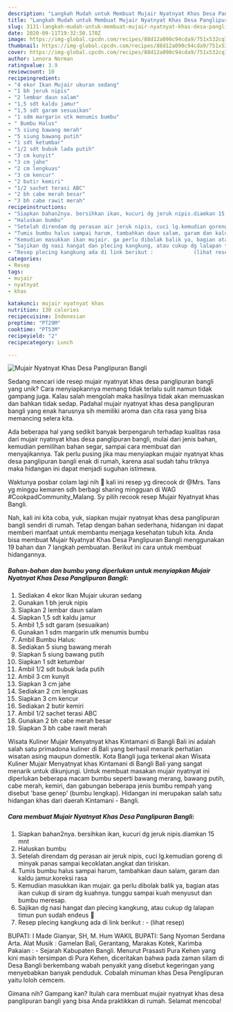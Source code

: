 ```yaml
---
description: "Langkah Mudah untuk Membuat Mujair Nyatnyat Khas Desa Panglipuran Bangli Anti Gagal"
title: "Langkah Mudah untuk Membuat Mujair Nyatnyat Khas Desa Panglipuran Bangli Anti Gagal"
slug: 3131-langkah-mudah-untuk-membuat-mujair-nyatnyat-khas-desa-panglipuran-bangli-anti-gagal
date: 2020-09-11T19:32:50.170Z
image: https://img-global.cpcdn.com/recipes/88d12a090c94cda9/751x532cq70/mujair-nyatnyat-khas-desa-panglipuran-bangli-foto-resep-utama.jpg
thumbnail: https://img-global.cpcdn.com/recipes/88d12a090c94cda9/751x532cq70/mujair-nyatnyat-khas-desa-panglipuran-bangli-foto-resep-utama.jpg
cover: https://img-global.cpcdn.com/recipes/88d12a090c94cda9/751x532cq70/mujair-nyatnyat-khas-desa-panglipuran-bangli-foto-resep-utama.jpg
author: Lenora Norman
ratingvalue: 3.9
reviewcount: 10
recipeingredient:
- "4 ekor Ikan Mujair ukuran sedang"
- "1 bh jeruk nipis"
- "2 lembar daun salam"
- "1,5 sdt kaldu jamur"
- "1,5 sdt garam sesuaikan"
- "1 sdm margarin utk menumis bumbu"
- " Bumbu Halus"
- "5 siung bawang merah"
- "5 siung bawang putih"
- "1 sdt ketumbar"
- "1/2 sdt bubuk lada putih"
- "3 cm kunyit"
- "3 cm jahe"
- "2 cm lengkuas"
- "3 cm kencur"
- "2 butir kemiri"
- "1/2 sachet terasi ABC"
- "2 bh cabe merah besar"
- "3 bh cabe rawit merah"
recipeinstructions:
- "Siapkan bahan2nya. bersihkan ikan, kucuri dg jeruk nipis.diamkan 15 mnt"
- "Haluskan bumbu"
- "Setelah direndam dg perasan air jeruk nipis, cuci lg.kemudian goreng di minyak panas sampai kecoklatan.angkat dan tiriskan."
- "Tumis bumbu halus sampai harum, tambahkan daun salam, garam dan kaldu jamur.koreksi rasa"
- "Kemudian masukkan ikan mujair. ga perlu dibolak balik ya, bagian atas ikan cukup di siram dg kuahnya. tunggu sampai kuah menyusut dan bumbu meresap."
- "Sajikan dg nasi hangat dan plecing kangkung, atau cukup dg lalapan timun pun sudah endeus 🥰"
- "Resep plecing kangkung ada di link berikut :             (lihat resep)"
categories:
- Resep
tags:
- mujair
- nyatnyat
- khas

katakunci: mujair nyatnyat khas 
nutrition: 130 calories
recipecuisine: Indonesian
preptime: "PT29M"
cooktime: "PT53M"
recipeyield: "2"
recipecategory: Lunch

---
```



![Mujair Nyatnyat Khas Desa Panglipuran Bangli](https://img-global.cpcdn.com/recipes/88d12a090c94cda9/751x532cq70/mujair-nyatnyat-khas-desa-panglipuran-bangli-foto-resep-utama.jpg)

Sedang mencari ide resep mujair nyatnyat khas desa panglipuran bangli yang unik? Cara menyiapkannya memang tidak terlalu sulit namun tidak gampang juga. Kalau salah mengolah maka hasilnya tidak akan memuaskan dan bahkan tidak sedap. Padahal mujair nyatnyat khas desa panglipuran bangli yang enak harusnya sih memiliki aroma dan cita rasa yang bisa memancing selera kita.

Ada beberapa hal yang sedikit banyak berpengaruh terhadap kualitas rasa dari mujair nyatnyat khas desa panglipuran bangli, mulai dari jenis bahan, kemudian pemilihan bahan segar, sampai cara membuat dan menyajikannya. Tak perlu pusing jika mau menyiapkan mujair nyatnyat khas desa panglipuran bangli enak di rumah, karena asal sudah tahu triknya maka hidangan ini dapat menjadi suguhan istimewa.

Waktunya posbar colam lagi nih 🤗 kali ini resep yg direcook dr @Mrs. Tans yg minggu kemaren sdh berbagi sharing mingguan di WAG #CookpadCommunity_Malang. Sy pilih recook resep Mujair Nyatnyat khas Bangli.


Nah, kali ini kita coba, yuk, siapkan mujair nyatnyat khas desa panglipuran bangli sendiri di rumah. Tetap dengan bahan sederhana, hidangan ini dapat memberi manfaat untuk membantu menjaga kesehatan tubuh kita. Anda bisa membuat Mujair Nyatnyat Khas Desa Panglipuran Bangli menggunakan 19 bahan dan 7 langkah pembuatan. Berikut ini cara untuk membuat hidangannya.

<!--inarticleads1-->

##### Bahan-bahan dan bumbu yang diperlukan untuk menyiapkan Mujair Nyatnyat Khas Desa Panglipuran Bangli:

1. Sediakan 4 ekor Ikan Mujair ukuran sedang
1. Gunakan 1 bh jeruk nipis
1. Siapkan 2 lembar daun salam
1. Siapkan 1,5 sdt kaldu jamur
1. Ambil 1,5 sdt garam (sesuaikan)
1. Gunakan 1 sdm margarin utk menumis bumbu
1. Ambil  Bumbu Halus:
1. Sediakan 5 siung bawang merah
1. Siapkan 5 siung bawang putih
1. Siapkan 1 sdt ketumbar
1. Ambil 1/2 sdt bubuk lada putih
1. Ambil 3 cm kunyit
1. Siapkan 3 cm jahe
1. Sediakan 2 cm lengkuas
1. Siapkan 3 cm kencur
1. Sediakan 2 butir kemiri
1. Ambil 1/2 sachet terasi ABC
1. Gunakan 2 bh cabe merah besar
1. Siapkan 3 bh cabe rawit merah


Wisata Kuliner Mujair Menyatnyat khas Kintamani di Bangli Bali ini adalah salah satu primadona kuliner di Bali yang berhasil menarik perhatian wisatan asing maupun domestik. Kota Bangli juga terkenal akan Wisata Kuliner Mujair Menyatnyat khas Kintamani di Bangli Bali yang sangat menarik untuk dikunjungi. Untuk membuat masakan mujair nyatnyat ini diperlukan beberapa macam bumbu seperti bawang merang, bawang putih, cabe merah, kemiri, dan gabungan beberapa jenis bumbu rempah yang disebut &#39;base genep&#39; (bumbu lengkap). Hidangan ini merupakan salah satu hidangan khas dari daerah Kintamani - Bangli. 

<!--inarticleads2-->

##### Cara membuat Mujair Nyatnyat Khas Desa Panglipuran Bangli:

1. Siapkan bahan2nya. bersihkan ikan, kucuri dg jeruk nipis.diamkan 15 mnt
1. Haluskan bumbu
1. Setelah direndam dg perasan air jeruk nipis, cuci lg.kemudian goreng di minyak panas sampai kecoklatan.angkat dan tiriskan.
1. Tumis bumbu halus sampai harum, tambahkan daun salam, garam dan kaldu jamur.koreksi rasa
1. Kemudian masukkan ikan mujair. ga perlu dibolak balik ya, bagian atas ikan cukup di siram dg kuahnya. tunggu sampai kuah menyusut dan bumbu meresap.
1. Sajikan dg nasi hangat dan plecing kangkung, atau cukup dg lalapan timun pun sudah endeus 🥰
1. Resep plecing kangkung ada di link berikut : -             (lihat resep)


BUPATI: I Made Gianyar, SH, M. Hum WAKIL BUPATI: Sang Nyoman Serdana Arta. Alat Musik : Gamelan Bali, Gerantang, Marakas Kotek, Karimba Pakaian : - Sejarah Kabupaten Bangli. Menurut Prasasti Pura Kehen yang kini masih tersimpan di Pura Kehen, diceritakan bahwa pada zaman silam di Desa Bangli berkembang wabah penyakit yang disebut kegeringan yang menyebabkan banyak penduduk. Cobalah minuman khas Desa Penglipuran yaitu loloh cemcem. 

Gimana nih? Gampang kan? Itulah cara membuat mujair nyatnyat khas desa panglipuran bangli yang bisa Anda praktikkan di rumah. Selamat mencoba!
